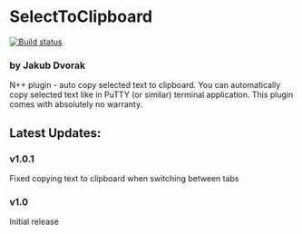 # SelectToClipboard
[![Build status](https://ci.appveyor.com/api/projects/status/github/kubadee/npptextviz?svg=true)](https://github.com/KubaDee/SelectToClipboard)
### by Jakub Dvorak


N++ plugin - auto copy selected text to clipboard. You can automatically copy selected text like in PuTTY (or similar) terminal application. This plugin comes with absolutely no warranty.  

Latest Updates:
----  
### v1.0.1
Fixed copying text to clipboard when switching between tabs

### v1.0
Initial release
